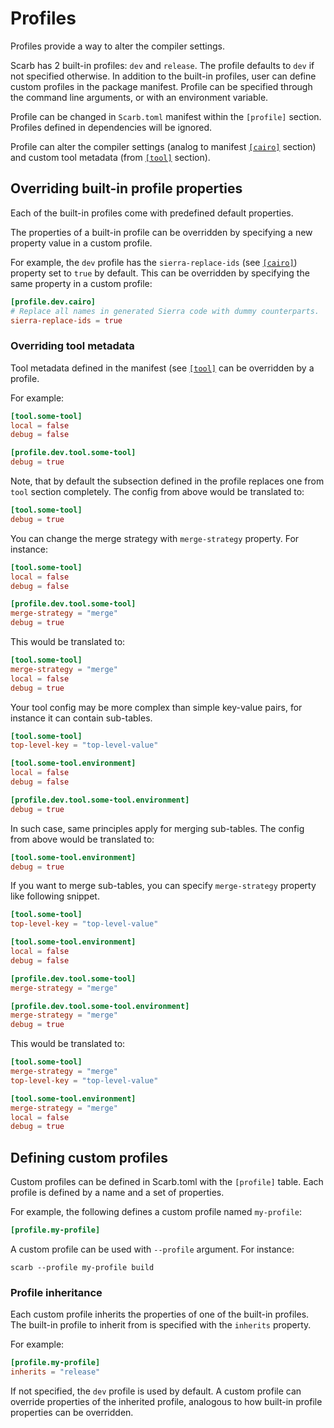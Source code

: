 # Profiles

Profiles provide a way to alter the compiler settings.

Scarb has 2 built-in profiles: `dev` and `release`.
The profile defaults to `dev` if not specified otherwise.
In addition to the built-in profiles, user can define custom profiles in the package manifest.
Profile can be specified through the command line arguments, or with an environment variable.

Profile can be changed in `Scarb.toml` manifest within the `[profile]` section.
Profiles defined in dependencies will be ignored.

Profile can alter the compiler settings (analog to manifest [`[cairo]`](./manifest#cairo) section) and custom tool
metadata (from [`[tool]`](./manifest#tool) section).

## Overriding built-in profile properties

Each of the built-in profiles come with predefined default properties.

The properties of a built-in profile can be overridden by specifying a new property value in a custom profile.

For example, the `dev` profile has the `sierra-replace-ids` (see [`[cairo]`](./manifest#cairo)) property set to `true`
by default.
This can be overridden by specifying the same property in a custom profile:

```toml
[profile.dev.cairo]
# Replace all names in generated Sierra code with dummy counterparts.
sierra-replace-ids = true
```

### Overriding tool metadata

Tool metadata defined in the manifest (see [`[tool]`](./manifest#tool) can be overridden by a profile.

For example:

```toml
[tool.some-tool]
local = false
debug = false

[profile.dev.tool.some-tool]
debug = true
```

Note, that by default the subsection defined in the profile replaces one from `tool` section completely.
The config from above would be translated to:

```toml
[tool.some-tool]
debug = true
```

You can change the merge strategy with `merge-strategy` property.
For instance:

```toml
[tool.some-tool]
local = false
debug = false

[profile.dev.tool.some-tool]
merge-strategy = "merge"
debug = true
```

This would be translated to:

```toml
[tool.some-tool]
merge-strategy = "merge"
local = false
debug = true
```

Your tool config may be more complex than simple key-value pairs, for instance it can contain sub-tables.

```toml
[tool.some-tool]
top-level-key = "top-level-value"

[tool.some-tool.environment]
local = false
debug = false

[profile.dev.tool.some-tool.environment]
debug = true
```

In such case, same principles apply for merging sub-tables.
The config from above would be translated to:

```toml
[tool.some-tool.environment]
debug = true
```

If you want to merge sub-tables, you can specify `merge-strategy` property like following snippet.

```toml
[tool.some-tool]
top-level-key = "top-level-value"

[tool.some-tool.environment]
local = false
debug = false

[profile.dev.tool.some-tool]
merge-strategy = "merge"

[profile.dev.tool.some-tool.environment]
merge-strategy = "merge"
debug = true
```

This would be translated to:

```toml
[tool.some-tool]
merge-strategy = "merge"
top-level-key = "top-level-value"

[tool.some-tool.environment]
merge-strategy = "merge"
local = false
debug = true
```

## Defining custom profiles

Custom profiles can be defined in Scarb.toml with the `[profile]` table.
Each profile is defined by a name and a set of properties.

For example, the following defines a custom profile named `my-profile`:

```toml
[profile.my-profile]
```

A custom profile can be used with `--profile` argument. For instance:

```shell
scarb --profile my-profile build
```

### Profile inheritance

Each custom profile inherits the properties of one of the built-in profiles.
The built-in profile to inherit from is specified with the `inherits` property.

For example:

```toml
[profile.my-profile]
inherits = "release"
```

If not specified, the `dev` profile is used by default.
A custom profile can override properties of the inherited profile, analogous to how built-in profile properties can be
overridden.

